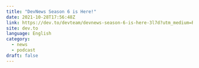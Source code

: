 ```yaml
---
title: "DevNews Season 6 is Here!"
date: 2021-10-28T17:56:48Z
link: https://dev.to/devteam/devnews-season-6-is-here-3l7d?utm_medium=RSS&utm_source=news.12bit.vn
site: dev.to
language: English
category:
  - news
  - podcast
draft: false
---
```

